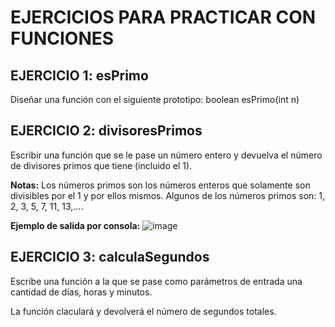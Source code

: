 # EJERCICIOS PARA PRACTICAR CON FUNCIONES

## EJERCICIO 1: esPrimo
Diseñar una función con el siguiente prototipo:
boolean esPrimo(int n)

## EJERCICIO 2: divisoresPrimos 
Escribir una función que se le pase un número entero y devuelva el número de divisores primos que tiene (incluido el 1).

**Notas:**
Los números primos son los números enteros que solamente son divisibles por el 1 y por ellos mismos. Algunos de los números primos son: 1, 2, 3, 5, 7, 11, 13,….

**Ejemplo de salida por consola:**
![image](https://user-images.githubusercontent.com/91023374/195572314-9edcfe06-db3c-45ff-894a-99309a647dbd.png)


## EJERCICIO 3: calculaSegundos
Escribe una función a la que se pase como parámetros de entrada una cantidad de días, horas y minutos.

La función claculará y devolverá el número de segundos totales.

